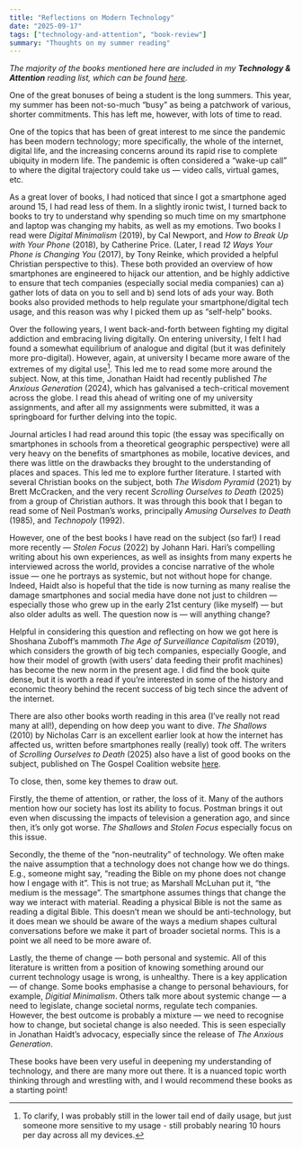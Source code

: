 ```yaml
---
title: "Reflections on Modern Technology"
date: "2025-09-17"
tags: ["technology-and-attention", "book-review"]
summary: "Thoughts on my summer reading"
---
```

*The majority of the books mentioned here are included in my **Technology & Attention** reading list, which can be found [here](https://edmason.co.uk/readinglists/technology-and-attention/ "Technology & Attention").*

One of the great bonuses of being a student is the long summers. This year, my summer has been not-so-much “busy” as being a patchwork of various, shorter commitments. This has left me, however, with lots of time to read.

One of the topics that has been of great interest to me since the pandemic has been modern technology; more specifically, the whole of the internet, digital life, and the increasing concerns around its rapid rise to complete ubiquity in modern life. The pandemic is often considered a “wake-up call” to where the digital trajectory could take us — video calls, virtual games, etc.

As a great lover of books, I had noticed that since I got a smartphone aged around 15, I had read less of them. In a slightly ironic twist, I turned back to books to try to understand why spending so much time on my smartphone and laptop was changing my habits, as well as my emotions. Two books I read were _Digital Minimalism_ (2019), by Cal Newport, and _How to Break Up with Your Phone_ (2018), by Catherine Price. (Later, I read _12 Ways Your Phone is Changing You_ (2017), by Tony Reinke, which provided a helpful Christian perspective to this). These both provided an overview of how smartphones are engineered to hijack our attention, and be highly addictive to ensure that tech companies (especially social media companies) can a) gather lots of data on you to sell and b) send lots of ads your way. Both books also provided methods to help regulate your smartphone/digital tech usage, and this reason was why I picked them up as “self-help” books.

Over the following years, I went back-and-forth between fighting my digital addiction and embracing living digitally. On entering university, I felt I had found a somewhat equilibrium of analogue and digital (but it was definitely more pro-digital). However, again, at university I became more aware of the extremes of my digital use[^1]. This led me to read some more around the subject. Now, at this time, Jonathan Haidt had recently published _The Anxious Generation_ (2024), which has galvanised a tech-critical movement across the globe. I read this ahead of writing one of my university assignments, and after all my assignments were submitted, it was a springboard for further delving into the topic. 

Journal articles I had read around this topic (the essay was specifically on smartphones in schools from a theoretical geographic perspective) were all very heavy on the benefits of smartphones as mobile, locative devices, and there was little on the drawbacks they brought to the understanding of places and spaces. This led me to explore further literature. I started with several Christian books on the subject, both _The Wisdom Pyramid_ (2021) by Brett McCracken, and the very recent _Scrolling Ourselves to Death_ (2025) from a group of Christian authors. It was through this book that I began to read some of Neil Postman’s works, principally _Amusing Ourselves to Death_ (1985), and _Technopoly_ (1992).

However, one of the best books I have read on the subject (so far!) I read more recently — _Stolen Focus_ (2022) by Johann Hari. Hari’s compelling writing about his own experiences, as well as insights from many experts he interviewed across the world, provides a concise narrative of the whole issue — one he portrays as systemic, but not without hope for change. Indeed, Haidt also is hopeful that the tide is now turning as many realise the damage smartphones and social media have done not just to children — especially those who grew up in the early 21st century (like myself) — but also older adults as well. The question now is — will anything change?

Helpful in considering this question and reflecting on how we got here is Shoshana Zuboff’s mammoth _The Age of Surveillance Capitalism_ (2019), which considers the growth of big tech companies, especially Google, and how their model of growth (with users' data feeding their profit machines) has become the new norm in the present age. I did find the book quite dense, but it is worth a read if you’re interested in some of the history and economic theory behind the recent success of big tech since the advent of the internet.

There are also other books worth reading in this area (I’ve really not read many at all!), depending on how deep you want to dive. _The Shallows_ (2010) by Nicholas Carr is an excellent earlier look at how the internet has affected us, written before smartphones really (really) took off. The writers of _Scrolling Ourselves to Death_ (2025) also have a list of good books on the subject, published on The Gospel Coalition website [here](https://www.thegospelcoalition.org/reviews/editors-picks-technology/ "Editor’s Pick: 9 Books on Technology").

To close, then, some key themes to draw out.

Firstly, the theme of attention, or rather, the loss of it. Many of the authors mention how our society has lost its ability to focus. Postman brings it out even when discussing the impacts of television a generation ago, and since then, it’s only got worse. _The Shallows_ and _Stolen Focus_ especially focus on this issue.

Secondly, the theme of the “non-neutrality” of technology. We often make the naive assumption that a technology does not change how we do things. E.g., someone might say, “reading the Bible on my phone does not change how I engage with it”. This is not true; as Marshall McLuhan put it, “the medium is the message”. The smartphone assumes things that change the way we interact with material. Reading a physical Bible is not the same as reading a digital Bible. This doesn’t mean we should be anti-technology, but it does mean we should be aware of the ways a medium shapes cultural conversations before we make it part of broader societal norms. This is a point we all need to be more aware of.

Lastly, the theme of change — both personal and systemic. All of this literature is written from a position of knowing something around our current technology usage is wrong, is unhealthy. There is a key application — of change. Some books emphasise a change to personal behaviours, for example, _Digitial Minimalism_. Others talk more about systemic change — a need to legislate, change societal norms, regulate tech companies. However, the best outcome is probably a mixture — we need to recognise how to change, but societal change is also needed. This is seen especially in Jonathan Haidt’s advocacy, especially since the release of _The Anxious Generation_.

These books have been very useful in deepening my understanding of technology, and there are many more out there. It is a nuanced topic worth thinking through and wrestling with, and I would recommend these books as a starting point!

[^1]:	To clarify, I was probably still in the lower tail end of daily usage, but just someone more sensitive to my usage - still probably nearing 10 hours per day across all my devices.
